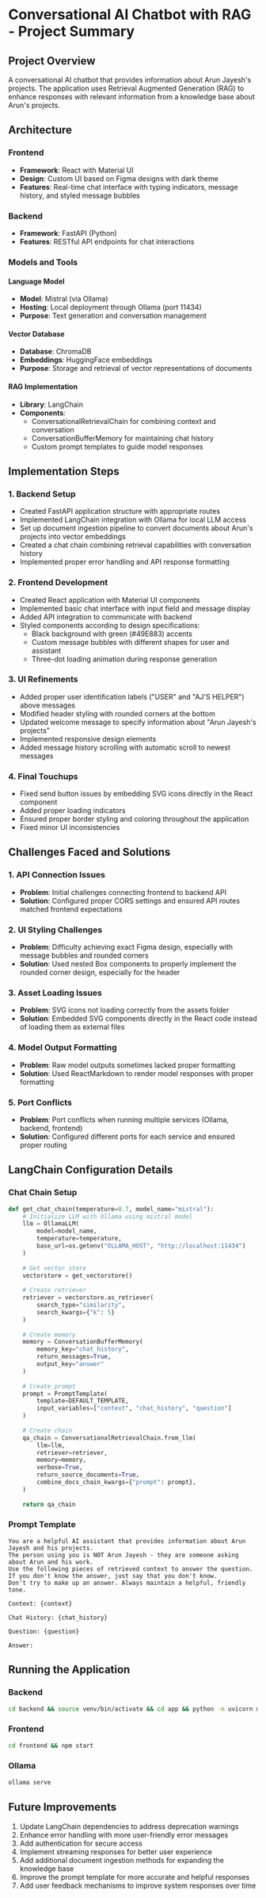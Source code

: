 # Conversational AI Chatbot with RAG - Project Summary

## Project Overview
A conversational AI chatbot that provides information about Arun Jayesh's projects. The application uses Retrieval Augmented Generation (RAG) to enhance responses with relevant information from a knowledge base about Arun's projects.

## Architecture

### Frontend
- **Framework**: React with Material UI
- **Design**: Custom UI based on Figma designs with dark theme
- **Features**: Real-time chat interface with typing indicators, message history, and styled message bubbles

### Backend
- **Framework**: FastAPI (Python)
- **Features**: RESTful API endpoints for chat interactions

### Models and Tools

#### Language Model
- **Model**: Mistral (via Ollama)
- **Hosting**: Local deployment through Ollama (port 11434)
- **Purpose**: Text generation and conversation management

#### Vector Database
- **Database**: ChromaDB
- **Embeddings**: HuggingFace embeddings
- **Purpose**: Storage and retrieval of vector representations of documents

#### RAG Implementation
- **Library**: LangChain
- **Components**:
  - ConversationalRetrievalChain for combining context and conversation
  - ConversationBufferMemory for maintaining chat history
  - Custom prompt templates to guide model responses

## Implementation Steps

### 1. Backend Setup
- Created FastAPI application structure with appropriate routes
- Implemented LangChain integration with Ollama for local LLM access
- Set up document ingestion pipeline to convert documents about Arun's projects into vector embeddings
- Created a chat chain combining retrieval capabilities with conversation history
- Implemented proper error handling and API response formatting

### 2. Frontend Development
- Created React application with Material UI components
- Implemented basic chat interface with input field and message display
- Added API integration to communicate with backend
- Styled components according to design specifications:
  - Black background with green (#49E883) accents
  - Custom message bubbles with different shapes for user and assistant
  - Three-dot loading animation during response generation

### 3. UI Refinements
- Added proper user identification labels ("USER" and "AJ'S HELPER") above messages
- Modified header styling with rounded corners at the bottom
- Updated welcome message to specify information about "Arun Jayesh's projects"
- Implemented responsive design elements
- Added message history scrolling with automatic scroll to newest messages

### 4. Final Touchups
- Fixed send button issues by embedding SVG icons directly in the React component
- Added proper loading indicators
- Ensured proper border styling and coloring throughout the application
- Fixed minor UI inconsistencies

## Challenges Faced and Solutions

### 1. API Connection Issues
- **Problem**: Initial challenges connecting frontend to backend API
- **Solution**: Configured proper CORS settings and ensured API routes matched frontend expectations

### 2. UI Styling Challenges
- **Problem**: Difficulty achieving exact Figma design, especially with message bubbles and rounded corners
- **Solution**: Used nested Box components to properly implement the rounded corner design, especially for the header

### 3. Asset Loading Issues
- **Problem**: SVG icons not loading correctly from the assets folder
- **Solution**: Embedded SVG components directly in the React code instead of loading them as external files

### 4. Model Output Formatting
- **Problem**: Raw model outputs sometimes lacked proper formatting
- **Solution**: Used ReactMarkdown to render model responses with proper formatting

### 5. Port Conflicts
- **Problem**: Port conflicts when running multiple services (Ollama, backend, frontend)
- **Solution**: Configured different ports for each service and ensured proper routing

## LangChain Configuration Details

### Chat Chain Setup
```python
def get_chat_chain(temperature=0.7, model_name="mistral"):
    # Initialize LLM with Ollama using mistral model
    llm = OllamaLLM(
        model=model_name,
        temperature=temperature,
        base_url=os.getenv("OLLAMA_HOST", "http://localhost:11434")
    )
    
    # Get vector store
    vectorstore = get_vectorstore()
    
    # Create retriever
    retriever = vectorstore.as_retriever(
        search_type="similarity",
        search_kwargs={"k": 5}
    )
    
    # Create memory
    memory = ConversationBufferMemory(
        memory_key="chat_history",
        return_messages=True,
        output_key="answer"
    )
    
    # Create prompt
    prompt = PromptTemplate(
        template=DEFAULT_TEMPLATE,
        input_variables=["context", "chat_history", "question"]
    )
    
    # Create chain
    qa_chain = ConversationalRetrievalChain.from_llm(
        llm=llm,
        retriever=retriever,
        memory=memory,
        verbose=True,
        return_source_documents=True,
        combine_docs_chain_kwargs={"prompt": prompt},
    )
    
    return qa_chain
```

### Prompt Template
```
You are a helpful AI assistant that provides information about Arun Jayesh and his projects.
The person using you is NOT Arun Jayesh - they are someone asking about Arun and his work.
Use the following pieces of retrieved context to answer the question. If you don't know the answer, just say that you don't know.
Don't try to make up an answer. Always maintain a helpful, friendly tone.

Context: {context}

Chat History: {chat_history}

Question: {question}

Answer:
```

## Running the Application

### Backend
```bash
cd backend && source venv/bin/activate && cd app && python -m uvicorn main:app --host 0.0.0.0 --port 8000
```

### Frontend
```bash
cd frontend && npm start
```

### Ollama
```bash
ollama serve
```

## Future Improvements

1. Update LangChain dependencies to address deprecation warnings
2. Enhance error handling with more user-friendly error messages
3. Add authentication for secure access
4. Implement streaming responses for better user experience
5. Add additional document ingestion methods for expanding the knowledge base
6. Improve the prompt template for more accurate and helpful responses
7. Add user feedback mechanisms to improve system responses over time 
